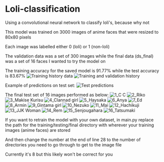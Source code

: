 # Loli-classification
Using a convolutional neural network to classify loli's, because why not

This model was trained on 3000 images of anime faces that were resized to 80x80 pixels

Each image was labelled either 0 (loli) or 1 (non-loli)

The validation data was a set of 300 images while the final data (ds_final) was a set of 16 faces I wanted to try the model on

The training accuracy for the saved model is 91.77% while the test accuracy is 83.67%
![Training history data](https://github.com/JDurriher/Loli-classification/assets/54914481/33c9225c-dc0e-4959-be6a-1c9c93a202a3)
![Training and validation history](https://github.com/JDurriher/Loli-classification/assets/54914481/de4a601b-8e6c-4074-9e15-a914de7c98fd)

Example of predictions on test set:
![Test predictions](https://github.com/JDurriher/Loli-classification/assets/54914481/e25a8edf-602a-48ac-bd38-ec9ebc0c4e9a)


The final test set of 16 images performed as below:
![1_C C](https://github.com/JDurriher/Loli-classification/assets/54914481/2c0f5e4a-9c5c-4c97-adcd-c8b9ee18bbeb)
![2_Riko](https://github.com/JDurriher/Loli-classification/assets/54914481/fee1a0a3-a782-4d67-b491-0d96605cf8c4)
![3_Makise Kurisu](https://github.com/JDurriher/Loli-classification/assets/54914481/ce4267ce-f9f8-48f2-8320-297c447448dd)
![4_Clannad girl](https://github.com/JDurriher/Loli-classification/assets/54914481/b46b91bf-1a98-4d2e-9dcc-0a94d8cf5136)
![5_Haysaka](https://github.com/JDurriher/Loli-classification/assets/54914481/91ae68d3-2883-44a6-9ce2-af139f8e5dfa)
![6_Anya](https://github.com/JDurriher/Loli-classification/assets/54914481/0a721368-31dc-4acf-b091-96983d5e42e6)
![7_Ed](https://github.com/JDurriher/Loli-classification/assets/54914481/8fe4fb18-526c-434f-b24a-0f0cb8a2e47d)
![8_Armin](https://github.com/JDurriher/Loli-classification/assets/54914481/590b8c54-c175-4081-a9c1-40495437056e)
![9_Gintama girl](https://github.com/JDurriher/Loli-classification/assets/54914481/2186abb0-fb8f-42f3-9c61-e3fffa0ab35e)
![10_Nezuko](https://github.com/JDurriher/Loli-classification/assets/54914481/6c1f4b8c-7ef0-4075-840f-e6b156015ff8)
![11_Mai](https://github.com/JDurriher/Loli-classification/assets/54914481/2cf4d0fa-e4c1-4056-b7c2-bda0e57db8d8)
![12_Hachikuji](https://github.com/JDurriher/Loli-classification/assets/54914481/9b27acfd-a409-4f40-a136-d73505b646b9)
![13_JJK Woman](https://github.com/JDurriher/Loli-classification/assets/54914481/2c281ef7-767a-4565-8f05-4e5b3d75ced1)
![14_Rem](https://github.com/JDurriher/Loli-classification/assets/54914481/8cad5c59-4f7c-412c-a6ab-609b9b581c5e)
![15_Senjougahara](https://github.com/JDurriher/Loli-classification/assets/54914481/ec6e927d-df1a-479f-91e3-dac82bddb4f2)
![16_Tatsumaki](https://github.com/JDurriher/Loli-classification/assets/54914481/f15dc038-aff7-4427-9084-423e8b407498)


If you want to retrain the model with your own dataset, in main.py replace the path for the training/testing/final directory with wherever your training images (anime faces) are stored

And then change the number at the end of line 28 to the number of directories you need to go through to get to the image file

Currently it's 8 but this likely won't be correct for you
